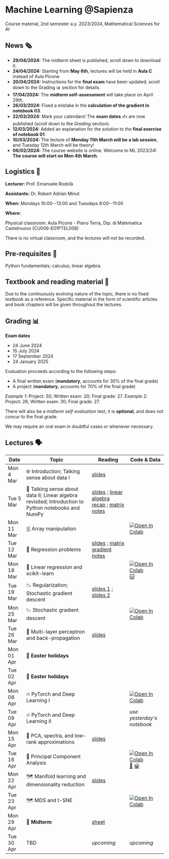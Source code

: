 # Machine Learning @Sapienza

Course material, 2nd semester a.y. 2023/2024, Mathematical Sciences for AI

## News 🗞️
- **29/04/2024:** The midterm sheet is published, scroll down to download it.
- **24/04/2024:** Starting from **May 6th**, lectures will be held in **Aula C** instead of Aula Picone.
- **20/04/2024:** Instructions for the **final exam** have been updated; scroll down to the Grading 📊 section for details.
- **17/04/2024:** The **midterm self-assessment** will take place on April 29th.
- **26/03/2024:** Fixed a mistake in the **calculation of the gradient in notebook 03**.
- **22/03/2024:** Mark your calendars! The **exam dates** ✍ are now published (scroll down to the _Grading_ section).
- **12/03/2024:** Added an explanation for the solution to the **final exercise of notebook 01**.
- **10/03/2024:** The lecture of **Monday 11th March will be a lab session**, and Tuesday 12th March will be theory!
- **06/02/2024:** The course website is online. Welcome to ML 2023/24! **The course will start on Mon 4th March**.

## Logistics 🧭

**Lecturer:** Prof. Emanuele Rodolà

**Assistants:** Dr. Robert Adrian Minut

**When:** Mondays 10:00--13:00 and Tuesdays 8:00--11:00

**Where:**

Physical classroom: Aula Picone - Piano Terra, Dip. di Matematica Castelnuovo (CU006-E01PTEL008)

There is no virtual classroom, and the lectures will not be recorded.

## Pre-requisites 🔑

Python fundamentals; calculus; linear algebra.

## Textbook and reading material 📖

Due to the continuously evolving nature of the topic, there is no fixed textbook as a reference. Specific material in the form of scientific articles and book chapters will be given throughout the lectures.

## Grading 📊

**Exam dates**
- 24 June 2024
- 15 July 2024
- 17 September 2024
- 24 January 2025

Evaluation proceeds according to the following steps:

- A final written exam (**mandatory**, accounts for 30% of the final grade)
- A project (**mandatory**, accounts for 70% of the final grade)

*Example 1*: Project: 30; Written exam: 20; Final grade: 27.
*Example 2*: Project: 26; Written exam: 30; Final grade: 27.

There will also be a *midterm self-evaluation* test; it is **optional**, and does not concur to the final grade.

We may require an oral exam in doubtful cases or whenever necessary.

## Lectures 🗣️

**Date** | **Topic** | **Reading** | **Code & Data**
------------ | ------------- | ------------ | ------------
Mon 4 Mar | 🌐 Introduction; Talking sense about data I | [slides](https://github.com/erodola/ML-s2-2024/raw/main/01_intro/01-intro.pdf) |
Tue 5 Mar | 🔢 Talking sense about data II; Linear algebra revisited; Introduction to Python notebooks and NumPy | [slides](https://github.com/erodola/ML-s2-2024/raw/main/02_data/02-data.pdf) ; [linear algebra recap](https://github.com/erodola/ML-s2-2024/raw/main/02_data/03-linalg.pdf) ; [matrix notes](https://github.com/erodola/ML-s2-2024/raw/main/02_data/03b-matrix.pdf) |
Mon 11 Mar | 🀠 Array manipulation | | [![Open In Colab](https://colab.research.google.com/assets/colab-badge.svg)](https://colab.research.google.com/github/erodola/ML-s2-2024/blob/main/labs/01_Array_manipulation.ipynb)
Tue 12 Mar | 📏 Regression problems | [slides](https://github.com/erodola/ML-s2-2024/raw/main/03_regression/04-regression.pdf) ; [matrix gradient notes](https://github.com/erodola/ML-s2-2024/raw/main/03_regression/04b-mgradient.pdf) |
Mon 18 Mar | 📏 Linear regression and scikit-learn | | [![Open In Colab](https://colab.research.google.com/assets/colab-badge.svg)](https://colab.research.google.com/github/erodola/ML-s2-2024/blob/main/labs/02_Linear_regression.ipynb) [🐱](https://github.com/erodola/ML-s2-2024/raw/main/labs/cat.png)
Tue 19 Mar | 📉 Regularization; Stochastic gradient descent | [slides 1](https://github.com/erodola/ML-s2-2024/raw/main/05_regularization/05-regularization.pdf) ; [slides 2](https://github.com/erodola/ML-s2-2024/raw/main/06_sgd/06-sgd.pdf) |
Mon 25 Mar | 📉 Stochastic gradient descent |  |  [![Open In Colab](https://colab.research.google.com/assets/colab-badge.svg)](https://colab.research.google.com/github/erodola/ML-s2-2024/blob/main/labs/03_SGD.ipynb)
Tue 26 Mar | 🔁 Multi-layer perceptron and back-propagation | [slides](https://github.com/erodola/ML-s2-2024/raw/main/07_mlp/07-mlp.pdf) |
Mon 01 Apr | 🐇 **Easter holidays** |  |  
Tue 02 Apr | 🐇 **Easter holidays** |  |  
Mon 08 Apr | 🔥 PyTorch and Deep Learning I |  |  [![Open In Colab](https://colab.research.google.com/assets/colab-badge.svg)](https://colab.research.google.com/github/erodola/ML-s2-2024/blob/main/labs/04_PyTorch_and_DL.ipynb)
Tue 09 Apr | 🔥 PyTorch and Deep Learning II |  |  _use yesterday's notebook_
Mon 15 Apr | 👻 PCA, spectra, and low-rank approximations | [slides](https://github.com/erodola/ML-s2-2024/raw/main/08_pca/08-pca.pdf) |
Tue 16 Apr | 👻 Principal Component Analysis |  | [![Open In Colab](https://colab.research.google.com/assets/colab-badge.svg)](https://colab.research.google.com/github/erodola/ML-s2-2024/blob/main/labs/05_PCA.ipynb) [🦒](https://drive.google.com/drive/folders/1MOnQZmmbJrrLolskuHxdV5BhADioTgDm?usp=sharing) [😀](https://drive.google.com/drive/folders/1pVUvA06nO1Zku4Z-PsFl8zETvfbbHlP8?usp=sharing)
Mon 22 Apr | 🗺️ Manifold learning and dimensionality reduction | [slides](https://github.com/erodola/ML-s2-2024/raw/main/09_mds_tsne/09-mds_tsne.pdf) |
Tue 23 Apr | 🗺️ MDS and t-SNE | | [![Open In Colab](https://colab.research.google.com/assets/colab-badge.svg)](https://colab.research.google.com/github/erodola/ML-s2-2024/blob/main/labs/06_MDS_tSNE.ipynb)
Mon 29 Apr | 📝 **Midterm** | [sheet](https://github.com/erodola/ML-s2-2024/raw/main/midterm.pdf) |
Tue 30 Apr | TBD | _upcoming_ | _upcoming_
